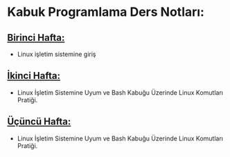 # Kabuk Programlama Ders Notları:

## [Birinci Hafta:](https://github.com/selametsamli/kabuk-programlama/blob/master/biricin_hafta.md)       
* Linux işletim sistemine giriş
    
## [İkinci Hafta:](https://github.com/selametsamli/kabuk-programlama/blob/master/ikinci_hafta.md)  
* Linux İşletim Sistemine Uyum ve Bash Kabuğu Üzerinde Linux Komutları Pratiği.

## [Üçüncü Hafta:](https://github.com/selametsamli/kabuk-programlama/blob/master/ucuncu_hafta.md) 
* Linux İşletim Sistemine Uyum ve Bash Kabuğu Üzerinde Linux Komutları Pratiği.